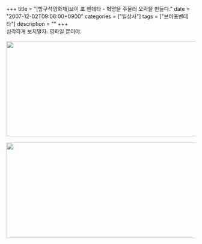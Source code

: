 +++
title = "[방구석영화제]브이 포 벤데타 - 혁명을 주물러 오락을 만들다."
date = "2007-12-02T09:06:00+0900"
categories = ["일상사"]
tags = ["브이포벤데타"]
description = ""
+++
<span class="copyright_entry" style="display:block;" title="[방구석영화제]브이 포 벤데타 - 혁명을 주물러 오락을 만들다.@@**@@http://shed.egloos.com/1675996"></span>심각하게 보지말자. 영화일 뿐이야.
<br>
<br>
<img border="0" onmouseover="this.style.cursor='pointer'" alt="" src="/attachment/1675996_1.jpg" width="600" height="253.333333333" onclick="Control.Modal.openDialog(this, event, 'http://pds7.egloos.com/pds/200712/02/82/a0003782_4751f0908d61a.jpg', 720, 304);">
<br>
<br>
<img border="0" onmouseover="this.style.cursor='pointer'" alt="" src="/attachment/1675996_2.jpg" width="600" height="253.333333333" onclick="Control.Modal.openDialog(this, event, 'http://pds6.egloos.com/pds/200712/02/82/a0003782_4751f4b31a8c4.jpg', 720, 304);">
<br> 
<!--
       <rdf:RDF xmlns:rdf="http://www.w3.org/1999/02/22-rdf-syntax-ns#"
		    xmlns:dc="http://purl.org/dc/elements/1.1/"
		    xmlns:trackback="http://madskills.com/public/xml/rss/module/trackback/">
       <rdf:Description
	        rdf:about="http://shed.egloos.com/1675996"
	        dc:identifier="http://shed.egloos.com/1675996"
	        dc:title="[방구석영화제]브이 포 벤데타 - 혁명을 주물러 오락을 만들다."
	        trackback:ping="http://shed.egloos.com/tb/1675996"/>
       </rdf:RDF>
       -->

<ul></ul>